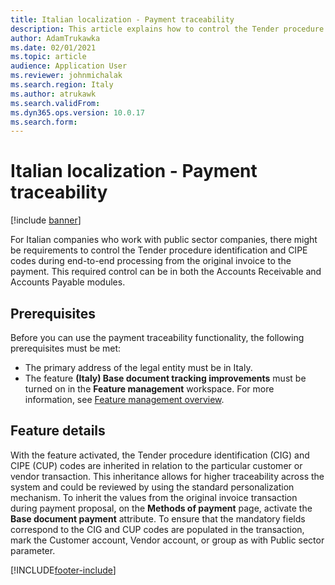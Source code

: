 ```yaml
---
title: Italian localization - Payment traceability
description: This article explains how to control the Tender procedure identification and CIPE codes during end-to-end processing from the original invoice to the payment.
author: AdamTrukawka
ms.date: 02/01/2021
ms.topic: article
audience: Application User
ms.reviewer: johnmichalak
ms.search.region: Italy
ms.author: atrukawk
ms.search.validFrom: 
ms.dyn365.ops.version: 10.0.17
ms.search.form: 
---
```


# Italian localization - Payment traceability

[!include [banner](../../includes/banner.md)]


For Italian companies who work with public sector companies, there might be requirements to control the Tender procedure identification and CIPE codes during end-to-end processing from the original invoice to the payment. This required control can be in both the Accounts Receivable and Accounts Payable modules.

## Prerequisites

Before you can use the payment traceability functionality, the following prerequisites must be met:

- The primary address of the legal entity must be in Italy.
- The feature **(Italy) Base document tracking improvements** must be turned on in the **Feature management** workspace. For more information, see [Feature management overview](../../../fin-ops-core/fin-ops/get-started/feature-management/feature-management-overview.md).

## Feature details

With the feature activated, the Tender procedure identification (CIG) and CIPE (CUP) codes are inherited in relation to the particular customer or vendor transaction. This inheritance allows for higher traceability across the system and could be reviewed by using the standard personalization mechanism. To inherit the values from the original invoice transaction during payment proposal, on the **Methods of payment** page, activate the **Base document payment** attribute. 
To ensure that the mandatory fields correspond to the CIG and CUP codes are populated in the transaction, mark the Customer account, Vendor account, or group as with Public sector parameter.



[!INCLUDE[footer-include](../../../includes/footer-banner.md)]
